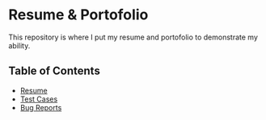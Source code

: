 # Resume & Portofolio
This repository is where I put my resume and portofolio to demonstrate my ability. 

## Table of Contents
- [Resume](LuthfanFikri-Resume.pdf)
- [Test Cases](#test-cases)
- [Bug Reports](#bug-reports)
